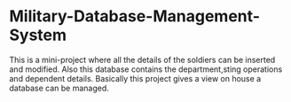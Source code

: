 # Military-Database-Management-System
This is a mini-project where all the details of the soldiers can be inserted and modified. 
Also this database contains the department,sting operations and dependent details.
Basically this project gives a view on house a database can be managed.
